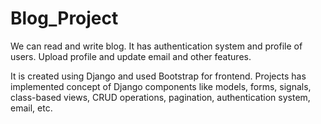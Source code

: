 # Blog_Project
We can read and write blog. It has authentication system and profile of users. Upload profile and update email and other features.

It is created using Django and used Bootstrap for frontend. Projects has implemented concept of Django components like models, forms, signals, class-based views, CRUD operations, pagination, authentication system, email, etc.
